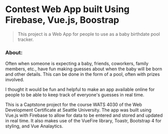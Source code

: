 # Contest Web App built Using Firebase, Vue.js, Boostrap

> This project is a Web App for people to use as a baby birthdate pool tracker. 

### About:
Often when someone is expecting a baby, friends, coworkers, family members, etc., have fun making guesses about when the baby will be born and other details. This can be done in the form of a pool, often with prizes involved.

I thought it would be fun and helpful to make an app available online for people to be able to keep track of everyone's guesses in real time.

This is a Captstone project for the course WATS 4030 of the Web Development Certificate at Seattle University. The app was built using Vue.js with Firebase to allow for data to be entered and stored and updated in real time. It also makes use of the VueFire library, Toastr, Bootstrap 4 for styling, and Vue Analaytics.

